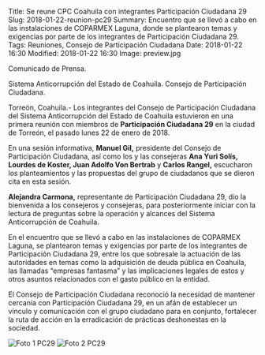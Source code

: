 Title: Se reune CPC Coahuila con integrantes Participación Ciudadana 29
Slug: 2018-01-22-reunion-pc29
Summary: Encuentro que se llevó a cabo en las instalaciones de COPARMEX Laguna, donde se plantearon temas y exigencias por parte de los integrantes de Participación Ciudadana 29.
Tags: Reuniones, Consejo de Participación Ciudadana
Date: 2018-01-22 16:30
Modified: 2018-01-22 16:30
Image: preview.jpg


Comunicado de Prensa.

Sistema Anticorrupción del Estado de Coahuila. Consejo de Participación Ciudadana.

Torreón, Coahuila.- Los integrantes del Consejo de Participación
Ciudadana del Sistema Anticorrupción del Estado de Coahuila estuvieron
en una primera reunión con miembros de **Participación Ciudadana 29**
en la ciudad de Torreón, el pasado lunes 22 de enero de 2018.

En una sesión informativa, **Manuel Gil,** presidente del Consejo de
Participación Ciudadana, así como los y las consejeras **Ana Yuri
Solís, Lourdes de Koster, Juan Adolfo Von Bertrab** y **Carlos
Rangel,** escucharon los planteamientos y las propuestas del grupo de
ciudadanos que se dieron cita en esta sesión.

**Alejandra Carmona,** representante de Participación Ciudadana 29, dio
la bienvenida a los consejeros y consejeras, para posteriormente
iniciar con la lectura de preguntas sobre la operación y alcances del
Sistema Anticorrupción de Coahuila.

En el encuentro que se llevó a cabo en las instalaciones de COPARMEX
Laguna, se plantearon temas y exigencias por parte de los integrantes
de Participación Ciudadana 29, entre los que sobresale la actuación de
las autoridades en temas como la adquisición de deuda pública en
Coahuila, las llamadas “empresas fantasma” y las implicaciones legales
de estos y otros asuntos relacionados con el gasto público en la
entidad.

El Consejo de Participación Ciudadana reconoció la necesidad de
mantener cercanía con Participación Ciudadana 29, en un afán de
establecer un vínculo y comunicación con el grupo ciudadano para en
conjunto, fortalecer la ruta de acción en la erradicación de prácticas
deshonestas en la sociedad.

<img class="img-fluid" src="foto-cpc29-1.jpg" alt="Foto 1 PC29">

<img class="img-fluid" src="foto-cpc29-2.jpg" alt="Foto 2 PC29">

